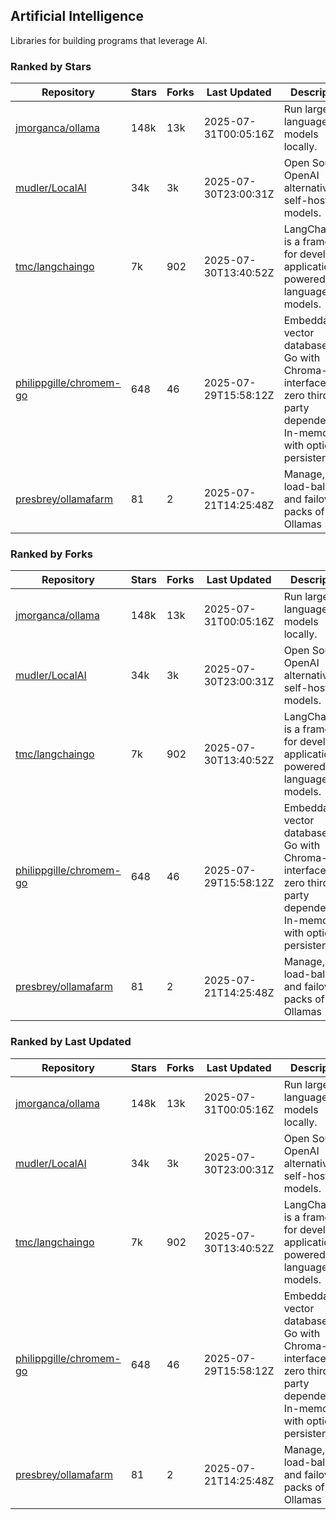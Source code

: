 ## Artificial Intelligence

Libraries for building programs that leverage AI.

### Ranked by Stars

| Repository | Stars | Forks | Last Updated | Description | 
|------------|-------|-------|--------------|-------------|
| [jmorganca/ollama](https://github.com/jmorganca/ollama) | 148k | 13k | 2025-07-31T00:05:16Z |  Run large language models locally. |
| [mudler/LocalAI](https://github.com/mudler/LocalAI) | 34k | 3k | 2025-07-30T23:00:31Z |  Open Source OpenAI alternative, self-host AI models. |
| [tmc/langchaingo](https://github.com/tmc/langchaingo) | 7k | 902 | 2025-07-30T13:40:52Z |  LangChainGo is a framework for developing applications powered by language models. |
| [philippgille/chromem-go](https://github.com/philippgille/chromem-go) | 648 | 46 | 2025-07-29T15:58:12Z |  Embeddable vector database for Go with Chroma-like interface and zero third-party dependencies. In-memory with optional persistence. |
| [presbrey/ollamafarm](https://github.com/presbrey/ollamafarm) | 81 | 2 | 2025-07-21T14:25:48Z |  Manage, load-balance, and failover packs of Ollamas |

### Ranked by Forks

| Repository | Stars | Forks | Last Updated | Description | 
|------------|-------|-------|--------------|-------------|
| [jmorganca/ollama](https://github.com/jmorganca/ollama) | 148k | 13k | 2025-07-31T00:05:16Z |  Run large language models locally. |
| [mudler/LocalAI](https://github.com/mudler/LocalAI) | 34k | 3k | 2025-07-30T23:00:31Z |  Open Source OpenAI alternative, self-host AI models. |
| [tmc/langchaingo](https://github.com/tmc/langchaingo) | 7k | 902 | 2025-07-30T13:40:52Z |  LangChainGo is a framework for developing applications powered by language models. |
| [philippgille/chromem-go](https://github.com/philippgille/chromem-go) | 648 | 46 | 2025-07-29T15:58:12Z |  Embeddable vector database for Go with Chroma-like interface and zero third-party dependencies. In-memory with optional persistence. |
| [presbrey/ollamafarm](https://github.com/presbrey/ollamafarm) | 81 | 2 | 2025-07-21T14:25:48Z |  Manage, load-balance, and failover packs of Ollamas |

### Ranked by Last Updated

| Repository | Stars | Forks | Last Updated | Description | 
|------------|-------|-------|--------------|-------------|
| [jmorganca/ollama](https://github.com/jmorganca/ollama) | 148k | 13k | 2025-07-31T00:05:16Z |  Run large language models locally. |
| [mudler/LocalAI](https://github.com/mudler/LocalAI) | 34k | 3k | 2025-07-30T23:00:31Z |  Open Source OpenAI alternative, self-host AI models. |
| [tmc/langchaingo](https://github.com/tmc/langchaingo) | 7k | 902 | 2025-07-30T13:40:52Z |  LangChainGo is a framework for developing applications powered by language models. |
| [philippgille/chromem-go](https://github.com/philippgille/chromem-go) | 648 | 46 | 2025-07-29T15:58:12Z |  Embeddable vector database for Go with Chroma-like interface and zero third-party dependencies. In-memory with optional persistence. |
| [presbrey/ollamafarm](https://github.com/presbrey/ollamafarm) | 81 | 2 | 2025-07-21T14:25:48Z |  Manage, load-balance, and failover packs of Ollamas |

